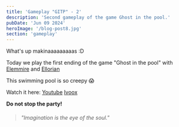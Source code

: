 ```yaml
---
title: 'Gameplay "GITP" - 2'
description: 'Second gameplay of the game Ghost in the pool.'
pubDate: 'Jun 09 2024'
heroImage: '/blog-post8.jpg'
section: 'gameplay'
---
```


What's up makinaaaaaaaaas :D

Today we play the first ending of the game "Ghost in the pool" with <a href="https://www.instagram.com/elemmire1988?utm_source=qr&igsh=MWgwcm84ZmxwaDVmYQ%3D%3D" target="_blank">Elemmire</a> and <a href="https://www.youtube.com/@ellorian_audiolibros" target="_blank">Ellorian</a> 

This swimming pool is so creepy &#128561;

Watch it here:
<a href="https://www.youtube.com/watch?v=sxJEM7behxk" target="_blank">Youtube</a>
<a href="https://go.ivoox.com/rf/129987697" target="_blank">Ivoox</a>

**Do not stop the party!**

> ###### "Imagination is the eye of the soul."

